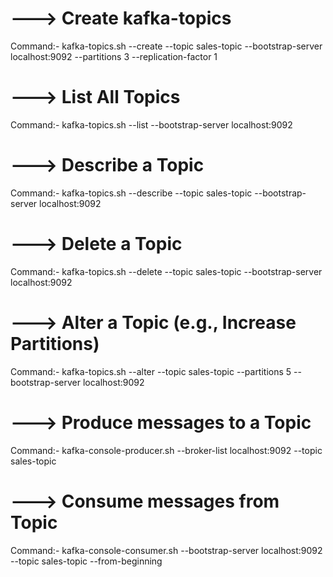 # ---> Create kafka-topics

Command:- kafka-topics.sh --create --topic sales-topic --bootstrap-server localhost:9092 --partitions 3 --replication-factor 1

# ---> List All Topics

Command:- kafka-topics.sh --list --bootstrap-server localhost:9092

# ---> Describe a Topic

Command:- kafka-topics.sh --describe --topic sales-topic --bootstrap-server localhost:9092

# ---> Delete a Topic

Command:- kafka-topics.sh --delete --topic sales-topic --bootstrap-server localhost:9092

# ---> Alter a Topic (e.g., Increase Partitions)

Command:- kafka-topics.sh --alter --topic sales-topic --partitions 5 --bootstrap-server localhost:9092

# ---> Produce messages to a Topic

Command:- kafka-console-producer.sh --broker-list localhost:9092 --topic sales-topic

# ---> Consume messages from Topic

Command:- kafka-console-consumer.sh --bootstrap-server localhost:9092 --topic sales-topic --from-beginning